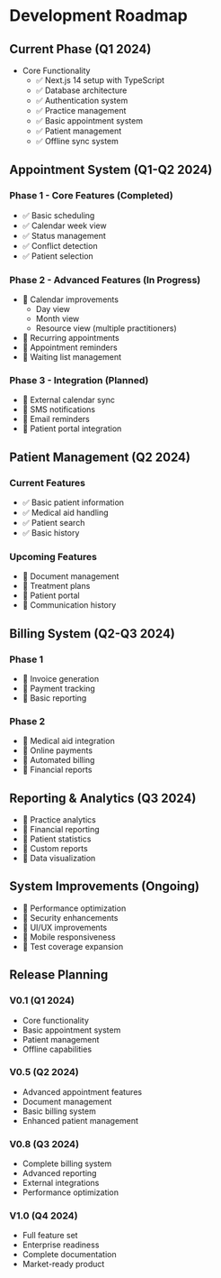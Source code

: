 # Development Roadmap

## Current Phase (Q1 2024)
- Core Functionality
  - ✅ Next.js 14 setup with TypeScript
  - ✅ Database architecture
  - ✅ Authentication system
  - ✅ Practice management
  - ✅ Basic appointment system
  - ✅ Patient management
  - ✅ Offline sync system

## Appointment System (Q1-Q2 2024)
### Phase 1 - Core Features (Completed)
- ✅ Basic scheduling
- ✅ Calendar week view
- ✅ Status management
- ✅ Conflict detection
- ✅ Patient selection

### Phase 2 - Advanced Features (In Progress)
- 🔄 Calendar improvements
  - Day view
  - Month view
  - Resource view (multiple practitioners)
- 🔄 Recurring appointments
- 🔄 Appointment reminders
- 🔄 Waiting list management

### Phase 3 - Integration (Planned)
- 📅 External calendar sync
- 📅 SMS notifications
- 📅 Email reminders
- 📅 Patient portal integration

## Patient Management (Q2 2024)
### Current Features
- ✅ Basic patient information
- ✅ Medical aid handling
- ✅ Patient search
- ✅ Basic history

### Upcoming Features
- 🔄 Document management
- 🔄 Treatment plans
- 🔄 Patient portal
- 🔄 Communication history

## Billing System (Q2-Q3 2024)
### Phase 1
- 📅 Invoice generation
- 📅 Payment tracking
- 📅 Basic reporting

### Phase 2
- 📅 Medical aid integration
- 📅 Online payments
- 📅 Automated billing
- 📅 Financial reports

## Reporting & Analytics (Q3 2024)
- 📅 Practice analytics
- 📅 Financial reporting
- 📅 Patient statistics
- 📅 Custom reports
- 📅 Data visualization

## System Improvements (Ongoing)
- 🔄 Performance optimization
- 🔄 Security enhancements
- 🔄 UI/UX improvements
- 🔄 Mobile responsiveness
- 🔄 Test coverage expansion

## Release Planning

### V0.1 (Q1 2024)
- Core functionality
- Basic appointment system
- Patient management
- Offline capabilities

### V0.5 (Q2 2024)
- Advanced appointment features
- Document management
- Basic billing system
- Enhanced patient management

### V0.8 (Q3 2024)
- Complete billing system
- Advanced reporting
- External integrations
- Performance optimization

### V1.0 (Q4 2024)
- Full feature set
- Enterprise readiness
- Complete documentation
- Market-ready product